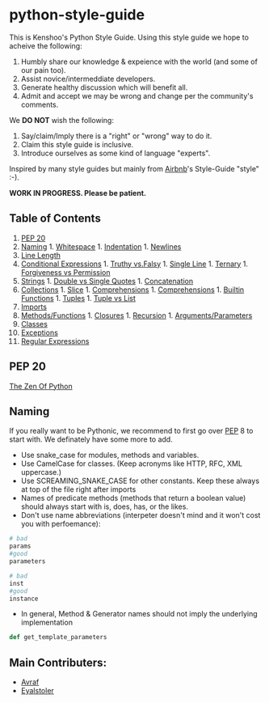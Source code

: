 # python-style-guide
This is Kenshoo's Python Style Guide. Using this style guide we hope to acheive the following:

1. Humbly share our knowledge & expeience with the world (and some of our pain too).
1. Assist novice/intermeddiate developers.
1. Generate healthy discussion which will benefit all.
1. Admit and accept we may be wrong and change per the community's comments.

We **DO NOT** wish the following:
1. Say/claim/Imply there is a "right" or "wrong" way to do it.
1. Claim this style guide is inclusive.
1. Introduce ourselves as some kind of language "experts". 

Inspired by many style guides but mainly from [Airbnb](https://github.com/airbnb)'s Style-Guide "style" :-).

**WORK IN PROGRESS. Please be patient.**

## Table of Contents

  1. [PEP 20](#pep-20)
  1. [Naming](#naming)
    1. [Whitespace](#whitespace)
    1. [Indentation](#indentation)
    1. [Newlines](#newlines)
  1. [Line Length](#line-length)
  1. [Conditional Expressions](#conditional-expressions)
    1. [Truthy vs.Falsy](#truthy-vs-falsy)
    1. [Single Line](#single-line)
    1. [Ternary](#ternary)
    1. [Forgiveness vs Permission](#forgiveness-vs-permission)
  1. [Strings](#strings)
    1. [Double vs Single Quotes](#double-vs-single-quotes)
    1. [Concatenation](#concatenation)
  1. [Collections](#collections)
    1. [Slice](#slice)
    1. [Comprehensions](#comprehensions)
    1. [Comprehensions](#comprehensions)
    1. [Builtin Functions](#builtin-functions)
    1. [Tuples](#Tuples)
    1. [Tuple vs List](#tuple-vs-list)
  1. [Imports](#imports)
  1. [Methods/Functions](#methods-functions)
    1. [Closures](#closures)
    1. [Recursion](#recursion)
    1. [Arguments/Parameters](#arguments-parameters)
  1. [Classes](#classes) 
  1. [Exceptions](#exceptions)
  1. [Regular Expressions](#exceptions)

## PEP 20
[The Zen Of Python](https://www.python.org/dev/peps/pep-0020/)

## Naming
If you really want to be Pythonic, we recommend to first go over [PEP](https://www.python.org/dev/peps/pep-0008/) 8 to start with. We definately have some more to add.

* Use snake_case for modules, methods and variables.
* Use CamelCase for classes. (Keep acronyms like HTTP, RFC, XML uppercase.)
* Use SCREAMING_SNAKE_CASE for other constants. Keep these always at top of the file right after imports
* Names of predicate methods (methods that return a boolean value) should always start with is, does, has, or the likes.
* Don't use name abbreviations (interpeter doesn't mind and it won't cost you with perfoemance):
```python
# bad
params
#good
parameters

# bad
inst
#good
instance
```


* In general, Method & Generator names should not imply the underlying implementation

```python
def get_template_parameters
```






## Main Contributers:
* [Avraf](https://github.com/avraf)
* [Eyalstoler](https://github.com/eyalstoler)
